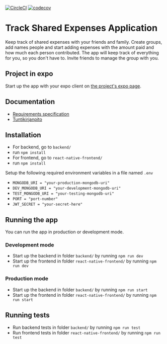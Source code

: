 [![CircleCI](https://circleci.com/gh/ilkkamaksy/share-expenses-app/tree/master.svg?style=svg)](https://circleci.com/gh/ilkkamaksy/share-expenses-app/tree/master)
[![codecov](https://codecov.io/gh/ilkkamaksy/share-expenses-app/branch/master/graph/badge.svg)](https://codecov.io/gh/ilkkamaksy/share-expenses-app)

# Track Shared Expenses Application

Keep track of shared expenses with your friends and family. Create groups, add names people and start adding expenses with the amount paid and how much each person contributed. The app will keep track of everything for you, so you don't have to. Invite friends to manage the group with you.

## Project in expo

Start up the app with your expo client on [the project's expo page](https://expo.io/@ilkkamakinen/share-expenses-app).

## Documentation

- [Requirements specification](/documentation/requirements-spec.md)
- [Tuntikirjanpito](/documentation/tuntikirjanpito.md)

## Installation

- For backend, go to `backend/`
- run `npm install`
- For frontend, go to `react-native-frontend/`
- run `npm install`

Setup the following required environment variables in a file named `.env` 

- `MONGODB_URI = "your-production-mongodb-uri"`
- `DEV_MONGODB_URI = "your-development-mongodb-uri"`
- `TEST_MONGODB_URI = "your-testing-mongodb-uri"`
- `PORT = "port-number"`
- `JWT_SECRET = "your-secret-here"`

## Running the app

You can run the app in production or development mode.

### Development mode

- Start up the backend in folder `backend/` by running `npm run dev`
- Start up the frontend in folder `react-native-frontend/` by running `npm run dev`

### Production mode

- Start up the backend in folder `backend/` by running `npm run start`
- Start up the frontend in folder `react-native-frontend/` by running `npm run start`

## Running tests

- Run backend tests in folder `backend/` by running `npm run test`
- Run frontend tests in folder `react-native-frontend/` by running `npm run test`
